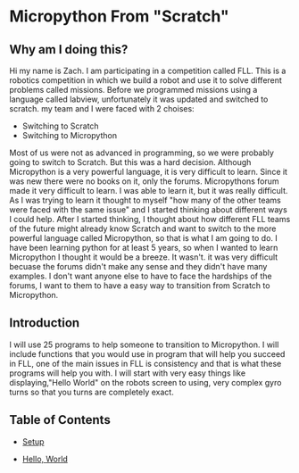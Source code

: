 
# Micropython From "Scratch"

## Why am I doing this?

Hi my name is Zach. I am participating in a competition called FLL. This is a robotics competition in which we build a robot and use it to solve different problems called missions. Before we programmed missions using a language called labview, unfortunately it was updated and switched to scratch. my team and I were faced with 2 choises:

- Switching to Scratch
- Switching to Micropython

Most of us were not as advanced in programming, so we were probably going to switch to Scratch. But this was a hard decision. Although Micropython is a very powerful language, it is very difficult to learn. Since it was new there were no books on it, only the forums. Micropythons forum made it very difficult to learn. I was able to learn it, but it was really difficult. As I was trying to learn it thought to myself "how many of the other teams were faced with the same issue" and I started thinking about different ways I could help. After I started thinking, I thought about how different FLL teams of the future might already know Scratch and want to switch to the more powerful language called Micropython, so that is what I am going to do. I have been learning python for at least 5 years, so when I wanted to learn Micropython I thought it would be a breeze. It wasn't. it was very difficult becuase the forums didn't make any sense and they didn't have many examples. I don't want anyone else to have to face the hardships of the forums, I want to them to have a easy way to transition from Scratch to Micropython.

## Introduction

I will use 25 programs to help someone to transition to Micropython. I will include functions that you would use in program that will help you succeed in FLL, one of the main issues in FLL is consistency and that is what these programs will help you with. I will start with very easy things like displaying,"Hello World" on the robots screen to using, very complex gyro turns so that you turns are completely exact.

## Table of Contents
- [Setup](Setup.md)

- [Hello, World](First_Program.md)
